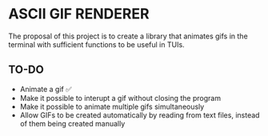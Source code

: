 # ASCII GIF RENDERER

The proposal of this project is to create a library that animates gifs in the terminal with sufficient functions to be useful in TUIs.

## TO-DO

- Animate a gif ✅
- Make it possible to interupt a gif without closing the program
- Make it possible to animate multiple gifs simultaneously
- Allow GIFs to be created automatically by reading from text files, instead of them being created manually